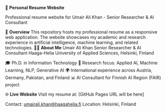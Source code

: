 📄 **Personal Resume Website**

Professional resume website for Umair Ali Khan - Senior Researcher & AI Consultant

🎯 **Overview**
This repository hosts my professional resume as a responsive web application. The website showcases my academic and research experience in artificial intelligence, machine learning, and related technologies.
👨‍💻 **About Me**
Umair Ali Khan
Senior Researcher & AI Consultant
Haaga-Helia University of Applied Sciences, Helsinki, Finland

🎓 Ph.D. in Information Technology
🔬 Research focus: Applied AI, Machine Learning, NLP, Generative AI
🌍 International experience across Austria, Germany, Pakistan, and Finland
📊 AI Consultant for Finnish AI Region (FAIR) project

🌐 **Live Website**
Visit my resume at: [GitHub Pages URL will be here]

Contact: umairali.khan@haagahelia.fi
Location: Helsinki, Finland